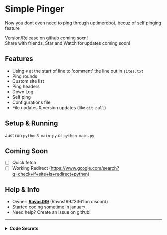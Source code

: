 # Simple Pinger

<!--And all you have to do it ping it through [uptimerobot](https://uptimerobot.com), well soon you won't have to!
want to remove pinging through uptimerobot -->
Now you dont even need to ping through uptimerobot, becuz of self pinging feature


Version/Release on github coming soon!<br>
Share with friends, Star and Watch for updates coming soon!

## Features
- Using `#` at the start of line to 'comment' the line out in `sites.txt`
- Ping rounds
- Custom site list
- Ping headers
- Down Log
- Self ping
- Configurations file
- File updates & version updates (like `git pull`)

## Setup & Running
Just run `python3 main.py` 
or `python main.py`<br>


## Coming Soon
- [ ] Quick fetch
- [ ] Working Redirect (https://www.google.com/search?q=check+if+site+is+redirect+python)

## Help & Info
- Owner: **[Ravost99](https://github.com/Ravost99)** (Ravost99#3361 on discord)
- Started coding sometime in january
- Need help? Create an issue on github!

------


<h4>
<details>
  <summary>Code Secrets</summary>

  If you add `debug = True` in `config.py`<br>then you can access some kinda broken features!
  <ul>
    <li>Disable Automatic version updates (view old versions)</li>
    <li>Have some fun with colors in console</li>
    <li>And more coming soon!</li>
  </ul>
</details></h4>